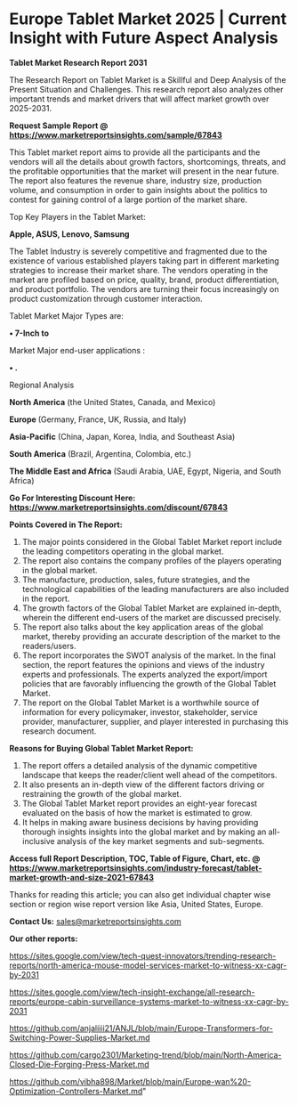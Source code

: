  # Europe Tablet Market 2025 | Current Insight with Future Aspect Analysis

<strong>Tablet Market Research Report 2031</strong>

The Research Report on Tablet Market is a Skillful and Deep Analysis of the Present Situation and Challenges. This research report also analyzes other important trends and market drivers that will affect market growth over 2025-2031.

<strong>Request Sample Report @ <a href=https://www.marketreportsinsights.com/sample/67843>https://www.marketreportsinsights.com/sample/67843</a></strong>

This Tablet market report aims to provide all the participants and the vendors will all the details about growth factors, shortcomings, threats, and the profitable opportunities that the market will present in the near future. The report also features the revenue share, industry size, production volume, and consumption in order to gain insights about the politics to contest for gaining control of a large portion of the market share.

Top Key Players in the Tablet Market:

<strong>Apple, ASUS, Lenovo, Samsung</strong>

The Tablet Industry is severely competitive and fragmented due to the existence of various established players taking part in different marketing strategies to increase their market share. The vendors operating in the market are profiled based on price, quality, brand, product differentiation, and product portfolio. The vendors are turning their focus increasingly on product customization through customer interaction.

Tablet Market Major Types are:

<strong>• 7-Inch to</strong>

Market Major end-user applications :

<strong>• .</strong>

Regional Analysis

</u><strong><b>North America</b></strong> (the United States, Canada, and Mexico)

<strong><b>Europe </b></strong>(Germany, France, UK, Russia, and Italy)

<strong><b>Asia-Pacific</b></strong> (China, Japan, Korea, India, and Southeast Asia)

<strong><b>South America</b></strong> (Brazil, Argentina, Colombia, etc.)

<strong><b>The Middle East and Africa</b></strong> (Saudi Arabia, UAE, Egypt, Nigeria, and South Africa)

<strong>Go For Interesting Discount Here: <a href=https://www.marketreportsinsights.com/discount/67843>https://www.marketreportsinsights.com/discount/67843</a></strong>

<strong>Points Covered in The Report:</strong>
<ol>
  <li>The major points considered in the Global Tablet Market report include the leading competitors operating in the global market.</li>
  <li>The report also contains the company profiles of the players operating in the global market.</li>
  <li>The manufacture, production, sales, future strategies, and the technological capabilities of the leading manufacturers are also included in the report.</li>
  <li>The growth factors of the Global Tablet Market are explained in-depth, wherein the different end-users of the market are discussed precisely.</li>
  <li>The report also talks about the key application areas of the global market, thereby providing an accurate description of the market to the readers/users.</li>
  <li>The report incorporates the SWOT analysis of the market. In the final section, the report features the opinions and views of the industry experts and professionals. The experts analyzed the export/import policies that are favorably influencing the growth of the Global Tablet Market.</li>
  <li>The report on the Global Tablet Market is a worthwhile source of information for every policymaker, investor, stakeholder, service provider, manufacturer, supplier, and player interested in purchasing this research document.</li>
</ol>
<strong>Reasons for Buying Global Tablet Market Report:</strong>

<ol>
  <li>The report offers a detailed analysis of the dynamic competitive landscape that keeps the reader/client well ahead of the competitors.</li>
  <li>It also presents an in-depth view of the different factors driving or restraining the growth of the global market.</li>
  <li>The Global Tablet Market report provides an eight-year forecast evaluated on the basis of how the market is estimated to grow.</li>
  <li>It helps in making aware business decisions by having providing thorough insights insights into the global market and by making an all-inclusive analysis of the key market segments and sub-segments.</li>
</ol>
<strong>Access full Report Description, TOC, Table of Figure, Chart, etc. @ <a href=https://www.marketreportsinsights.com/industry-forecast/tablet-market-growth-and-size-2021-67843>https://www.marketreportsinsights.com/industry-forecast/tablet-market-growth-and-size-2021-67843</a></strong>


Thanks for reading this article; you can also get individual chapter wise section or region wise report version like Asia, United States, Europe.

<strong>Contact Us:</strong>
sales@marketreportsinsights.com

<strong>Our other reports:</strong>

<a href=https://sites.google.com/view/tech-quest-innovators/trending-research-reports/north-america-mouse-model-services-market-to-witness-xx-cagr-by-2031>https://sites.google.com/view/tech-quest-innovators/trending-research-reports/north-america-mouse-model-services-market-to-witness-xx-cagr-by-2031</a>

<a href=https://sites.google.com/view/tech-insight-exchange/all-research-reports/europe-cabin-surveillance-systems-market-to-witness-xx-cagr-by-2031>https://sites.google.com/view/tech-insight-exchange/all-research-reports/europe-cabin-surveillance-systems-market-to-witness-xx-cagr-by-2031</a>

<a href=https://github.com/anjaliiii21/ANJL/blob/main/Europe-Transformers-for-Switching-Power-Supplies-Market.md>https://github.com/anjaliiii21/ANJL/blob/main/Europe-Transformers-for-Switching-Power-Supplies-Market.md</a>

<a href=https://github.com/cargo2301/Marketing-trend/blob/main/North-America-Closed-Die-Forging-Press-Market.md>https://github.com/cargo2301/Marketing-trend/blob/main/North-America-Closed-Die-Forging-Press-Market.md</a>

<a href=https://github.com/vibha898/Market/blob/main/Europe-wan%20-Optimization-Controllers-Market.md>https://github.com/vibha898/Market/blob/main/Europe-wan%20-Optimization-Controllers-Market.md</a>"

